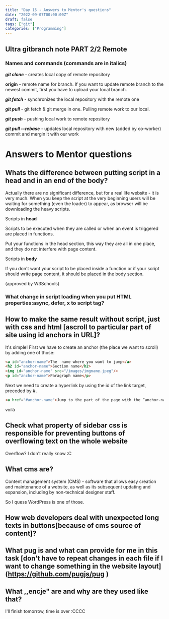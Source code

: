 ```yaml
---
title: "Day 15 - Answers to Mentor's questions"
date: "2022-09-07T00:00:00Z"
draft: false
tags: ["git"]
categories: ["Programming"]
---
```


## **Ultra gitbranch note PART 2/2 Remote** 

### Names and commands (commands are in italics)

***git clone*** - creates local copy of remote repository

**origin** - remote name for branch. If you want to update remote branch to the newest commit, first you have to upload your local branch.

***git fetch*** - synchronizes the local repository with the remote one

***git pull*** - git fetch & git merge in one. Pulling remote work to our local.

***git push*** - pushing local work to remote repository

***git pull --rebase*** - updates local repository with new (added by co-worker) commit and mergin it with our work

# Answers to Mentor questions

## Whats the difference between putting script in a head and in an end of the body? 
Actually there are no significant difference, but for a real life website - it is very much. When you keep the script at the very beginning users will be waiting for something (even the loader) to appear, as browser will be downloading the heavy scripts. 

Scripts in **head**

Scripts to be executed when they are called or when an event is triggered are placed in functions.

Put your functions in the head section, this way they are all in one place, and they do not interfere with page content.

Scripts in **body**

If you don't want your script to be placed inside a function or if your script should write page content, it should be placed in the body section.

(approved by W3Schools)
### What change in script loading when you put HTML properties:async, defer, x  to script tag?

## How to make the same result without script, just with css and html [ascroll to particular part of site using id anchors in URL]?
It's simple! 
First we have to create an anchor (the place we want to scroll) by adding one of those:

```HTML
<a id="anchor-name">The  name where you want to jump</a> 
<h2 id="anchor-name">Section name</h2>
<img id="anchor-name" src="/images/imgname.jpeg"/>
<p id="anchor-name">Paragraph name</p>
```
Next we need to create a hyperlink by using the id of the link target, preceded by #.
```HTML
<a href="#anchor-name">Jump to the part of the page with the “anchor-name” id </a>
```

voilà

## Check what property of sidebar css is responsible for preventing buttons of overflowing text on the whole website
Overflow? I don't really know :C

## What cms are?
Content management system (CMS) - software that allows easy creation and maintenance of a website, as well as its subsequent updating and expansion, including by non-technical designer staff.

So I quess WordPress is one of those. 

## How web developers deal with unexpected long texts in buttons[because of cms source of content]?
## What pug is and what can provide for me in this task [don't have to repeat changes in each file if I want to change something in the website layout] (https://github.com/pugjs/pug )
## What ,,encje" are and why are they used like that?

I'll finish tomorrow, time is over :CCCC